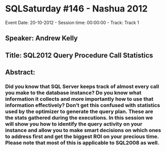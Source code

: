 # SQLSaturday #146 - Nashua 2012
Event Date: 20-10-2012 - Session time: 00:00:00 - Track: Track 1
## Speaker: Andrew Kelly
## Title: SQL2012 Query  Procedure Call Statistics
## Abstract:
### Did you know that SQL Server keeps track of almost every call you make to the database instance? Do you know what information it collects and more importantly how to use that information effectively? Don’t get this confused with statistics used by the optimizer to generate the query plan. These are the stats gathered during the executions.  In this session we will show you how to identify the query activity on your instance and allow you to make smart decisions on which ones to address first and get the biggest ROI on your precious time. Please note that most of this is applicable to SQL2008 as well.
